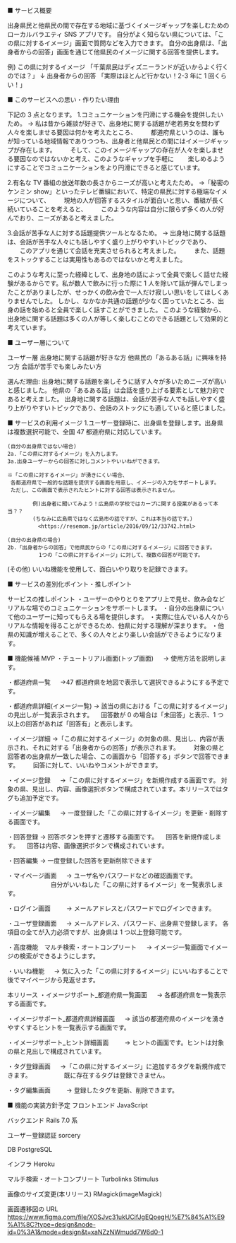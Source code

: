 ■ サービス概要

出身県民と他県民の間で存在する地域に基づくイメージギャップを楽しむためのローカルバラエティ SNS アプリです。
自分がよく知らない県については、「この県に対するイメージ」画面で質問などを入力できます。
自分の出身県は、「出身者からの回答」画面を通じて他県民のイメージに関する回答を提供します。

例)
この県に対するイメージ
「千葉県民はディズニーランドが近いからよく行くのでは？」
↓
出身者からの回答
「実際はほとんど行かない！2-3 年に 1 回くらい！」

■ このサービスへの思い・作りたい理由

下記の 3 点となります。 1.コミュニケーションを円滑にする機会を提供したいため。
→ 私は昔から雑談が好きで、出身地に関する話題が老若男女を問わず人々を楽しませる要因は何かを考えたところ、
　　都道府県というのは、誰もが知っている地域情報でありつつも、出身者と他県民との間にはイメージギャップが存在します。
　　そして、このイメージギャップの存在が人々を楽しませる要因なのではないかと考え、このようなギャップを手軽に
　　楽しめるようにすることでコミュニケーションをより円滑にできると感じています。

2.有名な TV 番組の放送年数の長さからニーズが高いと考えたため。
→「秘密のケンミン show」といったテレビ番組において、特定の県民に対する極端なイメージについて、
　　現地の人が回答するスタイルが面白いと思い、番組が長く続いていることを考えると、
　　このような内容は自分に限らず多くの人が好んでおり、ニーズがあると考えました。

3.会話が苦手な人に対する話題提供ツールとなるため。
→ 出身地に関する話題は、会話が苦手な人々にも話しやすく盛り上がりやすいトピックであり、
　　このアプリを通じて会話を充実させられると考えました。
　　また、話題をストックすることは実用性もあるのではないかと考えました。

このような考えに至った経緯として、出身地の話によって全員で楽しく話せた経験があるからです。私が数人で飲みに行った際に 1 人を除いて話が弾んでしまったことがありましたが、せっかくの飲み会で一人だけ寂しい思いをしてほしくありませんでした。
しかし、なかなか共通の話題が少なく困っていたところ、出身の話を始めると全員で楽しく話すことができました。
このような経験から、出身地に関する話題は多くの人が等しく楽しむことのできる話題として効果的と考えています。

■ ユーザー層について

ユーザー層
出身地に関する話題が好きな方
他県民の「あるある話」に興味を持つ方
会話が苦手でも楽しみたい方

選んだ理由:
出身地に関する話題を楽しそうに話す人々が多いためニーズが高いと感じました。
他県の「あるある話」は会話を盛り上げる要素として魅力的であると考えました。
出身地に関する話題は、会話が苦手な人でも話しやすく盛り上がりやすいトピックであり、会話のストックにも適していると感じました。

■ サービスの利用イメージ 1.ユーザー登録時に、出身県を登録します。出身県は複数選択可能で、全国 47 都道府県に対応しています。

```
(自分の出身県ではない場合)
2a.「この県に対するイメージ」を入力します。
3a.出身ユーザーからの回答に対しコメントやいいねができます。

※「この県に対するイメージ」が湧きにくい場合、
 各都道府県で一般的な話題を提供する画面を用意し、イメージの入力をサポートします。
 ただし、この画面で表示されたヒントに対する回答は表示されません。

		例)出身者に聞いてみよう！広島県の学校ではカープに関する授業があるって本当？？
		(ちなみに広島県ではなく広島市の話ですが、これは本当の話です。)
		　<https://resemom.jp/article/2016/09/12/33742.html>

(自分の出身県の場合)
2b.「出身者からの回答」で他県民からの「この県に対するイメージ」に回答できます。
　　　　　　1つの「この県に対するイメージ」に対して、複数の回答が可能です。

```

(その他)
いいね機能を使用して、面白いやり取りを記録できます。

■ サービスの差別化ポイント・推しポイント

サービスの推しポイント
・ユーザーのやりとりをアプリ上で見せ、飲み会などリアルな場でのコミュニケーションをサポートします。
・自分の出身県について他のユーザーに知ってもらえる場を提供します。
・実際に住んでいる人々からリアルな情報を得ることができるため、他県に対する理解が深まります。
・他県の知識が増えることで、多くの人々とより楽しい会話ができるようになります。

■ 機能候補
MVP
・チュートリアル画面(トップ画面)
　 → 使用方法を説明します。

・都道府県一覧
　 →47 都道府県を地図で表示して選択できるようにする予定です。

・都道府県詳細(イメージ一覧)
→ 該当の県における「この県に対するイメージ」の見出しが一覧表示されます。
　回答数が 0 の場合は「未回答」と表示、1 つ以上の回答があれば「回答有」と表示します。

・イメージ詳細
→「この県に対するイメージ」の対象の県、見出し、内容が表示され、それに対する「出身者からの回答」が表示されます。
　　対象の県と回答者の出身県が一致した場合、この画面から「回答する」ボタンで回答できます。
　　回答に対して、いいねやコメントができます。

・イメージ登録
　 →「この県に対するイメージ」を新規作成する画面です。
対象の県、見出し、内容、画像選択ボタンで構成されています。本リリースではタグも追加予定です。

・イメージ編集
　 → 一度登録した「この県に対するイメージ」を更新・削除する画面です。

・回答登録
→ 回答ボタンを押すと遷移する画面です。
　回答を新規作成します。
　回答は内容、画像選択ボタンで構成されています。

・回答編集
→ 一度登録した回答を更新削除できます

・マイページ画面
　 → ユーザ名やパスワードなどの確認画面です。
　　　　　　　自分がいいねした「この県に対するイメージ」を一覧表示します。

・ログイン画面
　　 → メールアドレスとパスワードでログインできます。

・ユーザ登録画面
　 → メールアドレス、パスワード、出身県で登録します。
各項目の全てが入力必須ですが、出身県は 1 つ以上登録可能です。

・高度機能　マルチ検索・オートコンプリート
　 → イメージ一覧画面でイメージの検索ができるようにします。

・いいね機能
　 → 気に入った「この県に対するイメージ」にいいねすることで後でマイページから見返せます。

本リリース
・イメージサポート\_都道府県一覧画面
　 → 各都道府県を一覧表示する画面です。

・イメージサポート\_都道府県詳細画面
　 → 該当の都道府県のイメージを湧きやすくするヒントを一覧表示する画面です。

・イメージサポート\_ヒント詳細画面
　　 → ヒントの画面です。ヒントは対象の県と見出しで構成されています。

・タグ登録画面
　 →「この県に対するイメージ」に追加するタグを新規作成できます。
　　　　　既に存在するタグは登録できません。

・タグ編集画面
　　 → 登録したタグを更新、削除できます。

■ 機能の実装方針予定
フロントエンド
JavaScript

バックエンド
Rails 7.0 系

ユーザー登録認証
sorcery

DB
PostgreSQL

インフラ
Heroku

マルチ検索・オートコンプリート
Turbolinks
Stimulus

画像のサイズ変更(本リリース)
RMagick(imageMagick)

画面遷移図の URL
https://www.figma.com/file/XOSJvc31ukUCifJgEQoegH/%E7%84%A1%E9%A1%8C?type=design&node-id=0%3A1&mode=design&t=xaNZzNWmudd7W6d0-1

